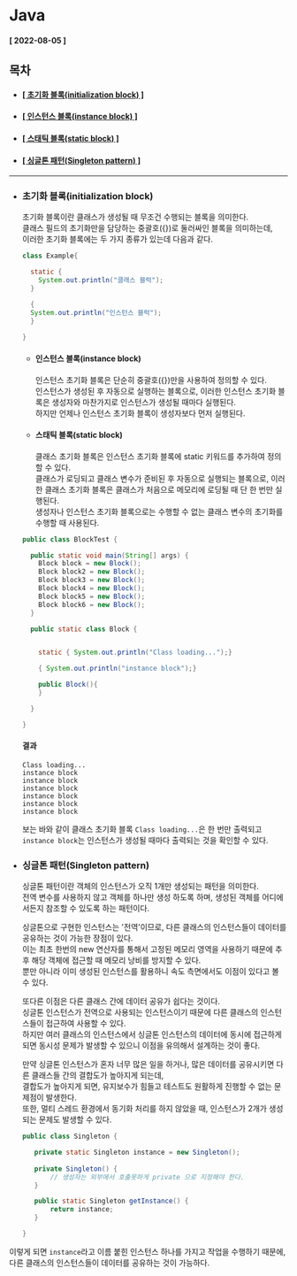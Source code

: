 # Java 
  
  #### [ 2022-08-05 ]  
  
  ## 목차  
  * #### [[ 초기화 블록(initialization block) ]](#초기화-블록initialization-block)  
  * #### [[ 인스턴스 블록(instance block) ]](#인스턴스-블록instance-block)  
  * #### [[ 스태틱 블록(static block) ]](#스태틱-블록static-block)  
  * #### [[ 싱글톤 패턴(Singleton pattern) ]](#싱글톤-패턴singleton-pattern)  
    
      
---------------------------------------------------------------------------------------------------------------------------------------------------
  
* ### 초기화 블록(initialization block)    
  
  초기화 블록이란 클래스가 생성될 때 무조건 수행되는 블록을 의미한다.   
  클래스 필드의 초기화만을 담당하는 중괄호({})로 둘러싸인 블록을 의미하는데,  
  이러한 초기화 블록에는 두 가지 종류가 있는데 다음과 같다.  
  ```java
  class Example{
  
    static {
      System.out.println("클래스 블럭");
    }

    { 
    System.out.println("인스턴스 블럭");
    }
    
  }
  ```  
    
  * #### 인스턴스 블록(instance block)  

    인스턴스 초기화 블록은 단순히 중괄호({})만을 사용하여 정의할 수 있다.  
    인스턴스가 생성된 후 자동으로 실행하는 블록으로, 이러한 인스턴스 초기화 블록은 생성자와 마찬가지로 인스턴스가 생성될 때마다 실행된다.  
    하지만 언제나 인스턴스 초기화 블록이 생성자보다 먼저 실행된다.  
      
  * #### 스태틱 블록(static block)  

    클래스 초기화 블록은 인스턴스 초기화 블록에 static 키워드를 추가하여 정의할 수 있다.  
    클래스가 로딩되고 클래스 변수가 준비된 후 자동으로 실행되는 블록으로, 이러한 클래스 초기화 블록은 클래스가 처음으로 메모리에 로딩될 때 단 한 번만 실행된다.  
    생성자나 인스턴스 초기화 블록으로는 수행할 수 없는 클래스 변수의 초기화를 수행할 때 사용된다.  
       
  ```java
  public class BlockTest {

    public static void main(String[] args) {
      Block block = new Block();
      Block block2 = new Block();
      Block block3 = new Block();
      Block block4 = new Block();
      Block block5 = new Block();
      Block block6 = new Block();
    }

    public static class Block {


      static { System.out.println("Class loading...");}

      { System.out.println("instance block");}

      public Block(){
      }

    }

  }
  ```  
    
  #### 결과 
  ```
  Class loading...
  instance block
  instance block
  instance block
  instance block
  instance block
  instance block
  ```  
    
  보는 바와 같이 클래스 초기화 블록 ```Class loading...```은 한 번만 출력되고 ```instance block```는 인스턴스가 생성될 때마다 출력되는 것을 확인할 수 있다.
  
* ### 싱글톤 패턴(Singleton pattern)  

  싱글톤 패턴이란 객체의 인스턴스가 오직 1개만 생성되는 패턴을 의미한다.  
  전역 변수를 사용하지 않고 객체를 하나만 생성 하도록 하며, 생성된 객체를 어디에서든지 참조할 수 있도록 하는 패턴이다.  
    
  싱글톤으로 구현한 인스턴스는 '전역'이므로, 다른 클래스의 인스턴스들이 데이터를 공유하는 것이 가능한 장점이 있다.  
  이는 최초 한번의 new 연산자를 통해서 고정된 메모리 영역을 사용하기 때문에 추후 해당 객체에 접근할 때 메모리 낭비를 방지할 수 있다.   
  뿐만 아니라 이미 생성된 인스턴스를 활용하니 속도 측면에서도 이점이 있다고 볼 수 있다.  
    
  또다른 이점은 다른 클래스 간에 데이터 공유가 쉽다는 것이다.   
  싱글톤 인스턴스가 전역으로 사용되는 인스턴스이기 때문에 다른 클래스의 인스턴스들이 접근하여 사용할 수 있다.   
  하지만 여러 클래스의 인스턴스에서 싱글톤 인스턴스의 데이터에 동시에 접근하게 되면 동시성 문제가 발생할 수 있으니 이점을 유의해서 설계하는 것이 좋다.  
    
  만약 싱글톤 인스턴스가 혼자 너무 많은 일을 하거나, 많은 데이터를 공유시키면 다른 클래스들 간의 결합도가 높아지게 되는데,   
  결합도가 높아지게 되면, 유지보수가 힘들고 테스트도 원활하게 진행할 수 없는 문제점이 발생한다.  
  또한, 멀티 스레드 환경에서 동기화 처리를 하지 않았을 때, 인스턴스가 2개가 생성되는 문제도 발생할 수 있다.  
    
  ```java
  public class Singleton {

     private static Singleton instance = new Singleton();
    
     private Singleton() {
         // 생성자는 외부에서 호출못하게 private 으로 지정해야 한다.
     }

     public static Singleton getInstance() {
         return instance;
     }

  }
  ```  
   
 이렇게 되면 ```instance```라고 이름 붙힌 인스턴스 하나를 가지고 작업을 수행하기 때문에, 
 다른 클래스의 인스턴스들이 데이터를 공유하는 것이 가능하다.  
   
 
